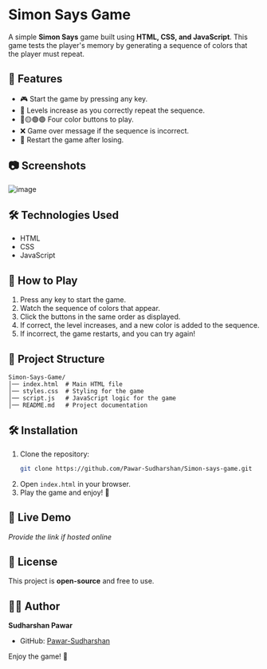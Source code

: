 # Simon Says Game

A simple **Simon Says** game built using **HTML, CSS, and JavaScript**. This game tests the player's memory by generating a sequence of colors that the player must repeat.

## 📌 Features
- 🎮 Start the game by pressing any key.
- 🔢 Levels increase as you correctly repeat the sequence.
- 🔴🟡🟢🟣 Four color buttons to play.
- ❌ Game over message if the sequence is incorrect.
- 🔄 Restart the game after losing.

## 📷 Screenshots
![image](https://github.com/user-attachments/assets/a52c701c-e552-45ce-b815-8b699672e4b8)


## 🛠️ Technologies Used
- HTML
- CSS
- JavaScript

## 🚀 How to Play
1. Press any key to start the game.
2. Watch the sequence of colors that appear.
3. Click the buttons in the same order as displayed.
4. If correct, the level increases, and a new color is added to the sequence.
5. If incorrect, the game restarts, and you can try again!

## 📂 Project Structure
```
Simon-Says-Game/
│── index.html  # Main HTML file
│── styles.css  # Styling for the game
│── script.js   # JavaScript logic for the game
│── README.md   # Project documentation
```

## 🛠️ Installation
1. Clone the repository:
   ```sh
   git clone https://github.com/Pawar-Sudharshan/Simon-says-game.git
   ```
2. Open `index.html` in your browser.
3. Play the game and enjoy! 🎉

## 🔗 Live Demo
*Provide the link if hosted online*

## 📜 License
This project is **open-source** and free to use.

## 👨‍💻 Author
**Sudharshan Pawar**
- GitHub: [Pawar-Sudharshan](https://github.com/Pawar-Sudharshan)


Enjoy the game! 🚀

